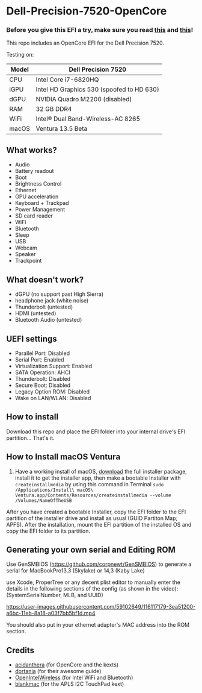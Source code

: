 # Dell-Precision-7520-OpenCore

### Before you give this EFI a try, make sure you read [this](#UEFI-settings) and [this](#Generating-your-own-serial-and-Editing-ROM)!

This repo includes an OpenCore EFI for the Dell Precision 7520.

Testing on:

Model | Dell Precision 7520
------------- | ---------------
CPU | Intel Core i7-6820HQ
iGPU | Intel HD Graphics 530 (spoofed to HD 630)
dGPU | NVIDIA Quadro M2200 (disabled)
RAM | 32 GB DDR4
WiFi | Intel® Dual Band-Wireless-AC 8265
macOS | Ventura 13.5 Beta

## What works?

- Audio
- Battery readout
- Boot
- Brightness Control
- Ethernet
- GPU acceleration
- Keyboard + Trackpad
- Power Management
- SD card reader
- WiFi
- Bluetooth
- Sleep
- USB
- Webcam
- Speaker
- Trackpoint

## What doesn't work?

- dGPU (no support past High Sierra)
- headphone jack (white noise)
- Thunderbolt (untested)
- HDMI (untested)
- Bluetooth Audio (untested)

## UEFI settings

- Parallel Port: Disabled
- Serial Port: Enabled
- Virtualization Support: Enabled
- SATA Operation: AHCI
- Thunderbolt: Disabled
- Secure Boot: Disabled
- Legacy Option ROM: Disabled
- Wake on LAN/WLAN: Disabled

## How to install

Download this repo and place the EFI folder into your internal drive's EFI partition... That's it.

## How to Install macOS Ventura

1. Have a working install of macOS, [download](https://mrmacintosh.com/macos-ventura-13-full-installer-database-download-directly-from-apple/) the full installer package, install it to get the installer app, then make a bootable Installer with `createinstallmedia` by using this command in Terminal `sudo /Applications/Install\ macOS\ Ventura.app/Contents/Resources/createinstallmedia --volume /Volumes/NameOfTheUSB`

After you have created a bootable Installer, copy the EFI folder to the EFI partition of the installer drive and install as usual (GUID Partiton Map; APFS). After the installation, mount the EFI partition of the installed OS and copy the EFI folder to its partition.

## Generating your own serial and Editing ROM

Use GenSMBIOS (https://github.com/corpnewt/GenSMBIOS) to generate a serial for MacBookPro13,3 (Skylake) or 14,3 (Kaby Lake)

use Xcode, ProperTree or any decent plist editor to manually enter the details in the following sections of the config (as shown in the video): (SystemSerialNumber, MLB, and UUID)

https://user-images.githubusercontent.com/59102649/116117179-3ea51200-a6bc-11eb-8a18-a03f7bb5bf1d.mp4

You should also put in your ethernet adapter's MAC address into the ROM section.

## Credits

* [acidanthera](https://github.com/acidanthera) (for OpenCore and the kexts)
* [dortania](https://dortania.github.io/OpenCore-Install-Guide/) (for their awesome guide)
* [OpenIntelWireless](https://github.com/OpenIntelWireless) (for Intel WiFi and Bluetooth)
* [blankmac](https://github.com/blankmac/AlpsHID) (for the APLS I2C TouchPad kext)
